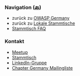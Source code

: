 ### Navigation ([🔙](/www-chapter-germany/stammtische/#lokale-stammtische))

* zurück zu [OWASP Germany](/www-chapter-germany/)
* zurück zu [Lokale Stammtische](/www-chapter-germany/stammtische/#lokale-stammtische)
* [Stammtisch FAQ](/www-chapter-germany/stammtische/#stammtisch-faq)


### Kontakt
* [Meetup](https://www.meetup.com/de-DE/owasp-augsburg-chapter/)
* [Stammtisch](https://owasp.org/www-chapter-germany/stammtische/augsburg/)
* [LinkedIn-Gruppe](https://www.linkedin.com/groups/9858092/)
* [Chapter Germany Mailingliste](https://groups.google.com/a/owasp.org/group/germany-chapter/)
